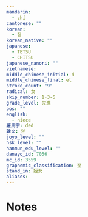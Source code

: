 ```yaml
---
mandarin:
  - zhí
cantonese: ""
korean:
  - 질
korean_native: ""
japanese:
  - TETSU
  - CHITSU
japanese_nanori: ""
vietnamese:
middle_chinese_initial: d
middle_chinese_final: et
stroke_count: "9"
radical: 女
skip_number: 1-3-6
grade_level: 先進
pos: ""
english:
  - niece
羅馬字: ded
韓文: 덛
joyo_level: ""
hsk_level: ""
hanmun_edu_level: ""
danayo_id: 7056
mc_id: 3559
graphemic_classification: 至
stand_in: 姪女
aliases:
---
```


# Notes
